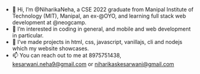 - 👋 Hi, I’m @NiharikaNeha, a CSE 2022 graduate from Manipal Institute of Technology (MIT), Manipal, an ex-@OYO, and learning full stack web development at @neogcamp.
- 👀 I’m interested in coding in general, and mobile and web development in particular.
- 🌱 I’ve made projects in html, css, javascript, vanillajs, cli and nodejs which my website showcases.
- 📫 You can reach out to me at 8975751438, kesarwani.neha9@gmail.com or niharikaskesarwani@gmail.com

<!---
NiharikaNeha/NiharikaNeha is a ✨ special ✨ repository because its `README.md` (this file) appears on your GitHub profile.
You can click the Preview link to take a look at your changes.
--->
